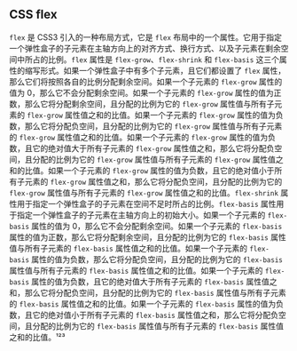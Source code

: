 ## CSS flex

`flex` 是 CSS3 引入的一种布局方式，它是 `flex` 布局中的一个属性。它用于指定一个弹性盒子的子元素在主轴方向上的对齐方式、换行方式、以及子元素在剩余空间中所占的比例。`flex` 属性是 `flex-grow`、`flex-shrink` 和 `flex-basis` 这三个属性的缩写形式。如果一个弹性盒子中有多个子元素，且它们都设置了 `flex` 属性，那么它们将按照各自的比例分配剩余空间。如果一个子元素的 `flex-grow` 属性的值为 0，那么它不会分配剩余空间。如果一个子元素的 `flex-grow` 属性的值为正数，那么它将分配剩余空间，且分配的比例为它的 `flex-grow` 属性值与所有子元素的 `flex-grow` 属性值之和的比值。如果一个子元素的 `flex-grow` 属性的值为负数，那么它将分配负空间，且分配的比例为它的 `flex-grow` 属性值与所有子元素的 `flex-grow` 属性值之和的比值。如果一个子元素的 `flex-grow` 属性的值为负数，且它的绝对值大于所有子元素的 `flex-grow` 属性值之和，那么它将分配负空间，且分配的比例为它的 `flex-grow` 属性值与所有子元素的 `flex-grow` 属性值之和的比值。如果一个子元素的 `flex-grow` 属性的值为负数，且它的绝对值小于所有子元素的 `flex-grow` 属性值之和，那么它将分配负空间，且分配的比例为它的 `flex-grow` 属性值与所有子元素的 `flex-grow` 属性值之和的比值。`flex-shrink` 属性用于指定一个弹性盒子的子元素在空间不足时所占的比例。`flex-basis` 属性用于指定一个弹性盒子的子元素在主轴方向上的初始大小。如果一个子元素的 `flex-basis` 属性的值为 0，那么它不会分配剩余空间。如果一个子元素的 `flex-basis` 属性的值为正数，那么它将分配剩余空间，且分配的比例为它的 `flex-basis` 属性值与所有子元素的 `flex-basis` 属性值之和的比值。如果一个子元素的 `flex-basis` 属性的值为负数，那么它将分配负空间，且分配的比例为它的 `flex-basis` 属性值与所有子元素的 `flex-basis` 属性值之和的比值。如果一个子元素的 `flex-basis` 属性的值为负数，且它的绝对值大于所有子元素的 `flex-basis` 属性值之和，那么它将分配负空间，且分配的比例为它的 `flex-basis` 属性值与所有子元素的 `flex-basis` 属性值之和的比值。如果一个子元素的 `flex-basis` 属性的值为负数，且它的绝对值小于所有子元素的 `flex-basis` 属性值之和，那么它将分配负空间，且分配的比例为它的 `flex-basis` 属性值与所有子元素的 `flex-basis` 属性值之和的比值。¹²³
